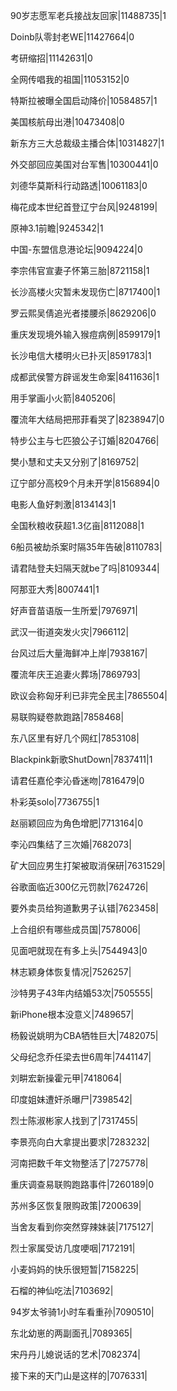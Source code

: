 90岁志愿军老兵接战友回家|11488735|1

Doinb队零封老WE|11427664|0

考研缩招|11142631|0

全网传唱我的祖国|11053152|0

特斯拉被曝全国启动降价|10584857|1

美国核航母出港|10473408|0

新东方三大总裁级主播合体|10314827|1

外交部回应美国对台军售|10300441|0

刘德华莫斯科行动路透|10061183|0

梅花成本世纪首登辽宁台风|9248199|

原神3.1前瞻|9245342|1

中国-东盟信息港论坛|9094224|0

李宗伟官宣妻子怀第三胎|8721158|1

长沙高楼火灾暂未发现伤亡|8717400|1

罗云熙吴倩追光者搂腰杀|8629206|0

重庆发现境外输入猴痘病例|8599179|1

长沙电信大楼明火已扑灭|8591783|1

成都武侯警方辟谣发生命案|8411636|1

用手掌画小火箭|8405206|

覆流年大结局把邢菲看哭了|8238947|0

特步公主与七匹狼公子订婚|8204766|

樊小慧和丈夫又分别了|8169752|

辽宁部分高校9个月未开学|8156894|0

电影人鱼好刺激|8134143|1

全国秋粮收获超1.3亿亩|8112088|1

6船员被劫杀案时隔35年告破|8110783|

请君陆登夫妇隔天就be了吗|8109344|

阿那亚大秀|8007441|1

好声音苗语版一生所爱|7976971|

武汉一街道突发火灾|7966112|

台风过后大量海鲜冲上岸|7938167|

覆流年庆王追妻火葬场|7869793|

欧议会称匈牙利已非完全民主|7865504|

易联购疑卷款跑路|7858468|

东八区里有好几个网红|7853108|

Blackpink新歌ShutDown|7837411|1

请君任嘉伦李沁昏迷吻|7816479|0

朴彩英solo|7736755|1

赵丽颖回应为角色增肥|7713164|0

李沁四集结了三次婚|7682073|

矿大回应男生打架被取消保研|7631529|

谷歌面临近300亿元罚款|7624726|

要外卖员给狗道歉男子认错|7623458|

上合组织有哪些成员国|7578006|

见面吧就现在有多上头|7544943|0

林志颖身体恢复情况|7526257|

沙特男子43年内结婚53次|7505555|

新iPhone根本没意义|7489657|

杨毅说姚明为CBA牺牲巨大|7482075|

父母纪念乔任梁去世6周年|7441147|

刘畊宏新操霍元甲|7418064|

印度姐妹遭奸杀曝尸|7398542|

烈士陈淑彬家人找到了|7317455|

李景亮向白大拿提出要求|7283232|

河南把数千年文物整活了|7275778|

重庆调查易联购跑路事件|7260189|0

苏州多区恢复限购政策|7200639|

当舍友看到你突然穿辣妹装|7175127|

烈士家属受访几度哽咽|7172191|

小麦妈妈的快乐很短暂|7158225|

石榴的神仙吃法|7103692|

94岁太爷骑1小时车看重孙|7090510|

东北幼崽的两副面孔|7089365|

宋丹丹儿媳说话的艺术|7082374|

接下来的天门山是这样的|7076331|

